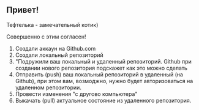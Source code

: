 ## Привет!

Тефтелька - замечательный котик)

Совершенно с этим согласен!

1. Создали аккаун на Github.com
2. Создали локальный репозиторий
3. "Подружили ваш локальный и удаленный репозиторий. Github при создании нового репозитория подскажет как это можно сделать
4. Отправить (push) ваш локальный репозиторий в удаленный (на Github), при этом вам, возмоджно, нужно будет авторизоваться на удаленном репозитории.
5. Провести изменения "с другово компьютера"
6. Выкачать (pull) актуальное состояние из удаленного репозитория.
